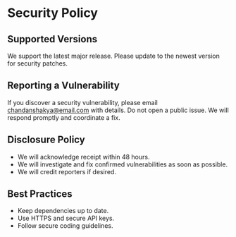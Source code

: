 # Security Policy

## Supported Versions
We support the latest major release. Please update to the newest version for security patches.

## Reporting a Vulnerability
If you discover a security vulnerability, please email chandanshakya@email.com with details. Do not open a public issue. We will respond promptly and coordinate a fix.

## Disclosure Policy
- We will acknowledge receipt within 48 hours.
- We will investigate and fix confirmed vulnerabilities as soon as possible.
- We will credit reporters if desired.

## Best Practices
- Keep dependencies up to date.
- Use HTTPS and secure API keys.
- Follow secure coding guidelines.
